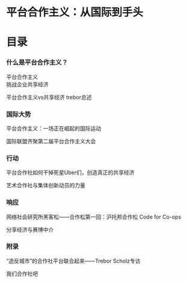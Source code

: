 # 平台合作主义：从国际到手头

# 目录

### 什么是平台合作主义？

平台合作主义  
挑战企业共享经济

平台合作主义vs共享经济 trebor总述

### 国际大势

平台合作主义：一场正在崛起的国际运动

国际联盟齐聚第二届平台合作主义大会

### 行动

平台合作社如何干掉死星Uber们，创造真正的共享经济

艺术合作社与集体创新动员的力量

### 响应

网络社会研究所黑客松——合作松第一回：沪托邦合作松 Code for Co-ops

分享经济与赛博中介 

### 附录

“造反城市”的合作社平台联合起来——Trebor Scholz专访

我们合作社吧 

